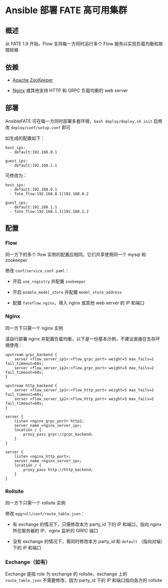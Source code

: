 # Ansible 部署 FATE 高可用集群

## 概述

从 FATE 1.9 开始，Flow 支持每一方同时运行多个 Flow 服务以实现负载均衡和故障转移

## 依赖

- [Apache ZooKeeper](https://zookeeper.apache.org)

- [Nginx](https://www.nginx.com) 或其他支持 HTTP 和 GRPC 负载均衡的 web server

## 部署

AnsibleFATE 可在每一方同时部署多套环境，`bash deploy/deploy.sh init` 后修改 `deploy/conf/setup.conf` 即可

如生成的配置如下：

```
host_ips:
  - default:192.168.0.1

guest_ips:
  - default:192.168.1.1
```

可修改为：

```
host_ips:
  - default:192.168.0.1
  - fate_flow:192.168.0.1|192.168.0.2

guest_ips:
  - default:192.168.1.1
  - fate_flow:192.168.1.1|192.168.1.2
```


## 配置

### Flow

同一方下的多个 flow 实例的配置应相同，它们共享使用同一个 mysql 和 zookeeper

修改 `conf/service_conf.yaml`：

- 开启 `use_registry` 并配置 `zookeeper`

- 开启 `enable_model_store` 并配置 `model_store_address`

- 配置 `fateflow.nginx`，填入 nginx 或其他 web server 的 IP 和端口

### Nginx

同一方下只需一个 nginx 实例

请自行部署 nginx 并配置负载均衡，以下是一份基本示例，不建议直接在生存环境使用：

```
upstream grpc_backend {
    server <flow_server_ip1>:<flow_grpc_port> weight=5 max_fails=2 fail_timeout=60s;
    server <flow_server_ip2>:<flow_grpc_port> weight=5 max_fails=2 fail_timeout=60s;
}

upstream http_backend {
    server <flow_server_ip1>:<flow_http_port> weight=5 max_fails=2 fail_timeout=60s;
    server <flow_server_ip2>:<flow_http_port> weight=5 max_fails=2 fail_timeout=60s;
}

server {
    listen <nginx_grpc_port> http2;
    server_name <nginx_server_ip>;
    location / {
        proxy_pass grpc://grpc_backend;
    }
}

server {
    listen <nginx_http_port>;
    server_name <nginx_server_ip>;
    location / {
        proxy_pass http://http_backend;
    }
}
```

### Rollsite

同一方下只需一个 rollsite 实例

修改 `eggroll/conf/route_table.json`：

- 有 exchange 的情况下，只需修改本方 party_id 下的 IP 和端口，指向 nginx 所在服务器的 IP、nginx 监听的 GRPC 端口

- 没有 exchange 的情况下，需同时修改本方 party_id 和 `default` （指向对端）下的 IP 和端口

### Exchange（如有）

Exchange 是指 role 为 exchange 的 rollsite，exchange 上的 `route_table.json` 不需要修改，因为 party_id 下的 IP 和端口指向各方的 rollsite
